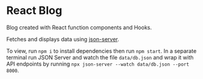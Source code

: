 # React Blog

Blog created with React function components and Hooks.

Fetches and displays data using [json-server](https://www.npmjs.com/package/json-server).

To view, run `npm i` to install dependencies then run `npm start`. In a separate terminal run JSON Server and watch the file `data/db.json` and wrap it with API endpoints by running `npx json-server --watch data/db.json --port 8000`.
